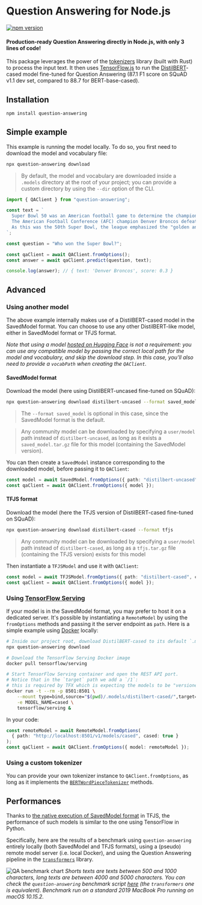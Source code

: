 # Question Answering for Node.js

[![npm version](https://badge.fury.io/js/question-answering.svg)](https://www.npmjs.com/package/question-answering)

#### Production-ready Question Answering directly in Node.js, with only 3 lines of code!

This package leverages the power of the [tokenizers](https://github.com/huggingface/tokenizers) library (built with Rust) to process the input text. It then uses [TensorFlow.js](https://www.tensorflow.org/js) to run the [DistilBERT](https://arxiv.org/abs/1910.01108)-cased model fine-tuned for Question Answering (87.1 F1 score on SQuAD v1.1 dev set, compared to 88.7 for BERT-base-cased).

## Installation

```bash
npm install question-answering
```

## Simple example

This example is running the model locally. To do so, you first need to download the model and vocabulary file:
```bash
npx question-answering download
```

> By default, the model and vocabulary are downloaded inside a `.models` directory at the root of your project; you can provide a custom directory by using the `--dir` option of the CLI.

```typescript
import { QAClient } from "question-answering";

const text = `
  Super Bowl 50 was an American football game to determine the champion of the National Football League (NFL) for the 2015 season.
  The American Football Conference (AFC) champion Denver Broncos defeated the National Football Conference (NFC) champion Carolina Panthers 24–10 to earn their third Super Bowl title. The game was played on February 7, 2016, at Levi's Stadium in the San Francisco Bay Area at Santa Clara, California.
  As this was the 50th Super Bowl, the league emphasized the "golden anniversary" with various gold-themed initiatives, as well as temporarily suspending the tradition of naming each Super Bowl game with Roman numerals (under which the game would have been known as "Super Bowl L"), so that the logo could prominently feature the Arabic numerals 50.
`;

const question = "Who won the Super Bowl?";

const qaClient = await QAClient.fromOptions();
const answer = await qaClient.predict(question, text);

console.log(answer); // { text: 'Denver Broncos', score: 0.3 }
```

## Advanced

### Using another model

The above example internally makes use of a DistilBERT-cased model in the SavedModel format. You can choose to use any other DistilBERT-like model, either in SavedModel format or TFJS format.

_Note that using a model [hosted on Hugging Face](https://huggingface.co/models) is not a requirement: you can use any compatible model by passing the correct local path for the model and vocabulary, and skip the download step. In this case, you'll also need to provide a `vocabPath` when creating the `QAClient`._

#### SavedModel format

Download the model (here using DistilBERT-uncased fine-tuned on SQuAD):
```bash
npx question-answering download distilbert-uncased --format saved_model
```

> The `--format saved_model` is optional in this case, since the SavedModel format is the default.

> Any community model can be downloaded by specifying a `user/model` path instead of `distilbert-uncased`, as long as it exists a `saved_model.tar.gz` file for this model (containing the SavedModel version).

You can then create a `SavedModel` instance corresponding to the downloaded model, before passing it to `QAClient`:
```typescript
const model = await SavedModel.fromOptions({ path: "distilbert-uncased", cased: false });
const qaClient = await QAClient.fromOptions({ model });
```

#### TFJS format

Download the model (here the TFJS version of DistilBERT-cased fine-tuned on SQuAD):
```bash
npx question-answering download distilbert-cased --format tfjs
```

> Any community model can be downloaded by specifying a `user/model` path instead of `distilbert-cased`, as long as a `tfjs.tar.gz` file (containing the TFJS version) exists for this model

Then instantiate a `TFJSModel` and use it with `QAClient`:
```typescript
const model = await TFJSModel.fromOptions({ path: "distilbert-cased", cased: true });
const qaClient = await QAClient.fromOptions({ model });
```

<a name="remote-model"></a>
### Using [TensorFlow Serving](https://www.tensorflow.org/tfx/guide/serving)

If your model is in the SavedModel format, you may prefer to host it on a dedicated server. It's possible by instantiating a `RemoteModel` by using the `fromOptions` methods and passing it the server endpoint as `path`. Here is a simple example using [Docker](https://www.tensorflow.org/tfx/serving/docker) locally:

```bash
# Inside our project root, download DistilBERT-cased to its default `.models` location
npx question-answering download

# Download the TensorFlow Serving Docker image
docker pull tensorflow/serving

# Start TensorFlow Serving container and open the REST API port.
# Notice that in the `target` path we add a `/1`:
# this is required by TFX which is expecting the models to be "versioned"
docker run -t --rm -p 8501:8501 \
    --mount type=bind,source="$(pwd)/.models/distilbert-cased/",target="/models/cased/1" \
    -e MODEL_NAME=cased \
    tensorflow/serving &
```

In your code:

```typescript
const remoteModel = await RemoteModel.fromOptions(
  { path: "http://localhost:8501/v1/models/cased", cased: true }
);
const qaClient = await QAClient.fromOptions({ model: remoteModel });
```

### Using a custom tokenizer

You can provide your own tokenizer instance to `QAClient.fromOptions`, as long as it implements the [`BERTWordPieceTokenizer`](https://github.com/huggingface/tokenizers/blob/master/bindings/node/lib/implementations/tokenizers/bert-wordpiece.tokenizer.ts) methods.

## Performances

Thanks to [the native execution of SavedModel format](https://groups.google.com/a/tensorflow.org/d/msg/tfjs/Xtf6s1Bpkr0/7-Eqn8soAwAJ) in TFJS, the performance of such models is similar to the one using TensorFlow in Python.

Specifically, here are the results of a benchmark using `question-answering` entirely locally (both SavedModel and TFJS formats), using a (pseudo) remote model server (i.e. local Docker), and using the Question Answering pipeline in the [`transformers`](https://github.com/huggingface/transformers) library.

![QA benchmark chart](https://docs.google.com/spreadsheets/d/e/2PACX-1vRCprbDB9T8nwdOpRv2pmlOXWKw3vVOx5P2jbn7hipjCyaGRuQS3u5KWpE7ux5Q0jbqT9HFVMivkI4x/pubchart?oid=2051609279&format=image)
_Shorts texts are texts between 500 and 1000 characters, long texts are between 4000 and 5000 characters. You can check the `question-answering` benchmark script [here](./scripts/benchmark.js) (the `transformers` one is equivalent). Benchmark run on a standard 2019 MacBook Pro running on macOS 10.15.2._
